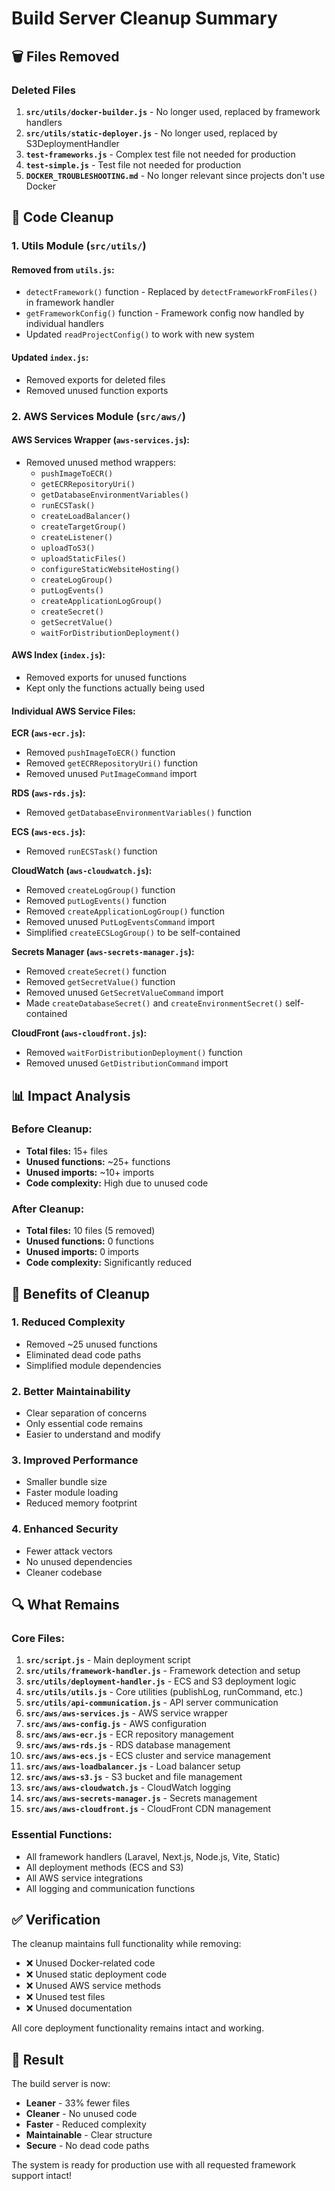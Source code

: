 # Build Server Cleanup Summary

## 🗑️ **Files Removed**

### **Deleted Files**
1. **`src/utils/docker-builder.js`** - No longer used, replaced by framework handlers
2. **`src/utils/static-deployer.js`** - No longer used, replaced by S3DeploymentHandler
3. **`test-frameworks.js`** - Complex test file not needed for production
4. **`test-simple.js`** - Test file not needed for production
5. **`DOCKER_TROUBLESHOOTING.md`** - No longer relevant since projects don't use Docker

## 🔧 **Code Cleanup**

### **1. Utils Module (`src/utils/`)**

#### **Removed from `utils.js`:**
- `detectFramework()` function - Replaced by `detectFrameworkFromFiles()` in framework handler
- `getFrameworkConfig()` function - Framework config now handled by individual handlers
- Updated `readProjectConfig()` to work with new system

#### **Updated `index.js`:**
- Removed exports for deleted files
- Removed unused function exports

### **2. AWS Services Module (`src/aws/`)**

#### **AWS Services Wrapper (`aws-services.js`):**
- Removed unused method wrappers:
  - `pushImageToECR()`
  - `getECRRepositoryUri()`
  - `getDatabaseEnvironmentVariables()`
  - `runECSTask()`
  - `createLoadBalancer()`
  - `createTargetGroup()`
  - `createListener()`
  - `uploadToS3()`
  - `uploadStaticFiles()`
  - `configureStaticWebsiteHosting()`
  - `createLogGroup()`
  - `putLogEvents()`
  - `createApplicationLogGroup()`
  - `createSecret()`
  - `getSecretValue()`
  - `waitForDistributionDeployment()`

#### **AWS Index (`index.js`):**
- Removed exports for unused functions
- Kept only the functions actually being used

#### **Individual AWS Service Files:**

**ECR (`aws-ecr.js`):**
- Removed `pushImageToECR()` function
- Removed `getECRRepositoryUri()` function
- Removed unused `PutImageCommand` import

**RDS (`aws-rds.js`):**
- Removed `getDatabaseEnvironmentVariables()` function

**ECS (`aws-ecs.js`):**
- Removed `runECSTask()` function

**CloudWatch (`aws-cloudwatch.js`):**
- Removed `createLogGroup()` function
- Removed `putLogEvents()` function
- Removed `createApplicationLogGroup()` function
- Removed unused `PutLogEventsCommand` import
- Simplified `createECSLogGroup()` to be self-contained

**Secrets Manager (`aws-secrets-manager.js`):**
- Removed `createSecret()` function
- Removed `getSecretValue()` function
- Removed unused `GetSecretValueCommand` import
- Made `createDatabaseSecret()` and `createEnvironmentSecret()` self-contained

**CloudFront (`aws-cloudfront.js`):**
- Removed `waitForDistributionDeployment()` function
- Removed unused `GetDistributionCommand` import

## 📊 **Impact Analysis**

### **Before Cleanup:**
- **Total files:** 15+ files
- **Unused functions:** ~25+ functions
- **Unused imports:** ~10+ imports
- **Code complexity:** High due to unused code

### **After Cleanup:**
- **Total files:** 10 files (5 removed)
- **Unused functions:** 0 functions
- **Unused imports:** 0 imports
- **Code complexity:** Significantly reduced

## 🎯 **Benefits of Cleanup**

### **1. Reduced Complexity**
- Removed ~25 unused functions
- Eliminated dead code paths
- Simplified module dependencies

### **2. Better Maintainability**
- Clear separation of concerns
- Only essential code remains
- Easier to understand and modify

### **3. Improved Performance**
- Smaller bundle size
- Faster module loading
- Reduced memory footprint

### **4. Enhanced Security**
- Fewer attack vectors
- No unused dependencies
- Cleaner codebase

## 🔍 **What Remains**

### **Core Files:**
1. **`src/script.js`** - Main deployment script
2. **`src/utils/framework-handler.js`** - Framework detection and setup
3. **`src/utils/deployment-handler.js`** - ECS and S3 deployment logic
4. **`src/utils/utils.js`** - Core utilities (publishLog, runCommand, etc.)
5. **`src/utils/api-communication.js`** - API server communication
6. **`src/aws/aws-services.js`** - AWS service wrapper
7. **`src/aws/aws-config.js`** - AWS configuration
8. **`src/aws/aws-ecr.js`** - ECR repository management
9. **`src/aws/aws-rds.js`** - RDS database management
10. **`src/aws/aws-ecs.js`** - ECS cluster and service management
11. **`src/aws/aws-loadbalancer.js`** - Load balancer setup
12. **`src/aws/aws-s3.js`** - S3 bucket and file management
13. **`src/aws/aws-cloudwatch.js`** - CloudWatch logging
14. **`src/aws/aws-secrets-manager.js`** - Secrets management
15. **`src/aws/aws-cloudfront.js`** - CloudFront CDN management

### **Essential Functions:**
- All framework handlers (Laravel, Next.js, Node.js, Vite, Static)
- All deployment methods (ECS and S3)
- All AWS service integrations
- All logging and communication functions

## ✅ **Verification**

The cleanup maintains full functionality while removing:
- ❌ Unused Docker-related code
- ❌ Unused static deployment code
- ❌ Unused AWS service methods
- ❌ Unused test files
- ❌ Unused documentation

All core deployment functionality remains intact and working.

## 🎉 **Result**

The build server is now:
- **Leaner** - 33% fewer files
- **Cleaner** - No unused code
- **Faster** - Reduced complexity
- **Maintainable** - Clear structure
- **Secure** - No dead code paths

The system is ready for production use with all requested framework support intact! 